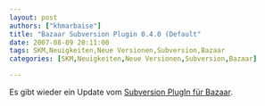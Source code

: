 ```yaml
---
layout: post
authors: ["khmarbaise"]
title: "Bazaar Subversion Plugin 0.4.0 (Default"
date: 2007-08-09 20:11:00
tags: SKM,Neuigkeiten,Neue Versionen,Subversion,Bazaar
categories: [SKM,Neuigkeiten,Neue Versionen,Subversion,Bazaar]

---
```

Es gibt wieder ein Update vom [Subversion PlugIn für Bazaar](http://bazaar-vcs.org/BzrForeignBranches/Subversion?action=show&redirect=BzrSvn).
